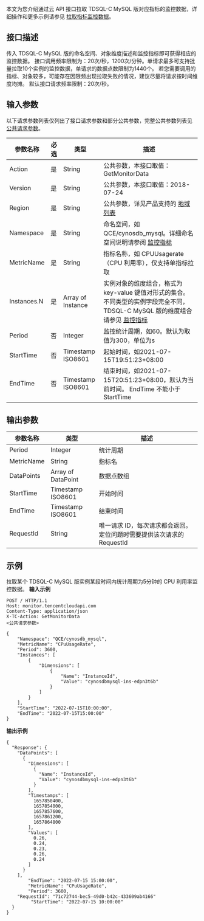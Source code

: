 本文为您介绍通过云 API 接口拉取 TDSQL-C MySQL 版对应指标的监控数据，详细操作和更多示例请参见 [拉取指标监控数据](https://www.tencentcloud.com/document/product/248/33881)。

## 接口描述
传入 TDSQL-C MySQL 版的命名空间、对象维度描述和监控指标即可获得相应的监控数据。
接口调用频率限制为：20次/秒，1200次/分钟。单请求最多可支持批量拉取10个实例的监控数据，单请求的数据点数限制为1440个。
若您需要调用的指标、对象较多，可能存在因限频出现拉取失败的情况，建议尽量将请求按时间维度均摊。
默认接口请求频率限制：20次/秒。

## 输入参数
以下请求参数列表仅列出了接口请求参数和部分公共参数，完整公共参数列表见 [公共请求参数](https://www.tencentcloud.com/document/product/248/33876)。

| 参数名称 | 必选 | 类型 | 描述 |
|---------|---------|---------|---------|
| Action | 是 | String | 公共参数，本接口取值：GetMonitorData |
| Version | 是 | String | 公共参数，本接口取值：2018-07-24 |
| Region | 是 | String | 公共参数，详见产品支持的 [地域列表](https://www.tencentcloud.com/document/product/248/33876#.E5.9C.B0.E5.9F.9F.E5.88.97.E8.A1.A8) |
| Namespace | 是 | String | 命名空间，如 QCE/cynosdb_mysql。详细命名空间说明请参阅 [监控指标](https://intl.cloud.tencent.com/document/product/248/37383) |
| MetricName | 是 | String | 指标名称，如 CPUUsagerate（CPU 利用率），仅支持单指标拉取 |
| Instances.N | 是 | Array of Instance | 实例对象的维度组合，格式为 key-value 键值对形式的集合。不同类型的实例字段完全不同，TDSQL-C MySQL 版的维度组合请参见 [监控指标](https://intl.cloud.tencent.com/document/product/248/37383) |
| Period | 否	 | Integer | 监控统计周期，如60。默认为取值为300，单位为s |
| StartTime | 否	 | Timestamp ISO8601 | 起始时间，如2021-07-15T19:51:23+08:00 |
| EndTime | 否 | Timestamp ISO8601 | 结束时间，如2021-07-15T20:51:23+08:00，默认为当前时间。 EndTime 不能小于 StartTime |

## 输出参数

| 参数名称 | 类型 | 描述 |
|---------|---------|---------|
| Period | Integer | 	统计周期 |
| MetricName | String | 指标名 |
| DataPoints | Array of DataPoint | 数据点数组 |
| StartTime | Timestamp ISO8601 | 开始时间 |
| EndTime | Timestamp ISO8601 | 结束时间 |
| RequestId | String | 唯一请求 ID，每次请求都会返回。定位问题时需要提供该次请求的 RequestId |

## 示例
拉取某个 TDSQL-C MySQL 版实例某段时间内统计周期为5分钟的 CPU 利用率监控数据。
**输入示例**
```
POST / HTTP/1.1
Host: monitor.tencentcloudapi.com
Content-Type: application/json
X-TC-Action: GetMonitorData
<公共请求参数>

{
    "Namespace": "QCE/cynosdb_mysql",
    "MetricName": "CPuUsageRate",
    "Period": 3600,
    "Instances": [
        {
            "Dimensions": [
                {
                    "Name": "InstanceId",
                    "Value": "cynosdbmysql-ins-edpn3t6b"
                }
            ]
        }
    ],
    "StartTime": "2022-07-15T10:00:00",
    "EndTime": "2022-07-15T15:00:00"
}
```
**输出示例**
```
{
  "Response": {
    "DataPoints": [
      {
        "Dimensions": [
          {
            "Name": "InstanceId",
            "Value": "cynosdbmysql-ins-edpn3t6b"
          }
        ],
        "Timestamps": [
          1657850400,
          1657854000,
          1657857600,
          1657861200,
          1657864800
        ],
        "Values": [
          0.26,
          0.24,
          0.23,
          0.26,
          0.24
        ]
      }
    ],
		"EndTime": "2022-07-15 15:00:00",
		"MetricName": "CPuUsageRate",
		"Period": 3600,
    "RequestId": "71c72744-bec5-49d0-b42c-433609ab4166"
		 "StartTime": "2022-07-15 10:00:00"
  }
}
```

